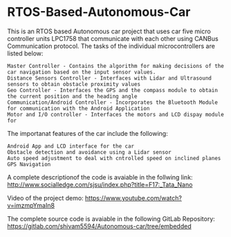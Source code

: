 # RTOS-Based-Autonomous-Car

This is an RTOS based Autonomous car project that uses car five micro controller units LPC1758 that communicate with each other using CANBus Communication protocol. 
The tasks of the individual microcontrollers are listed below:

	Master Controller - Contains the algorithm for making decisions of the car navigation based on the input sensor values.
	Distance Sensors Controller - Interfaces with Lidar and Ultrasound sensors to obtain obstacle proximity values
	Geo Controller - Interfaces the GPS and the compass module to obtain the current position and the heading angle 
	Communication/Android Controller - Incorporates the Bluetooth Module for communication with the Android Application
	Motor and I/O controller - Interfaces the motors and LCD dispay module for 

The importanat features of the car include the following:

	Android App and LCD interface for the car
	Obstacle detection and avoidance using a Lidar sensor
	Auto speed adjustment to deal with cntrolled speed on inclined planes
	GPS Navigation

A complete descriptionof the code is avaiable in the follwing link:
http://www.socialledge.com/sjsu/index.php?title=F17:_Tata_Nano

Video of the project demo:
https://www.youtube.com/watch?v=imzmpYmaIn8

The complete source code is avaiable in the following GitLab Repository:
https://gitlab.com/shivam5594/Autonomous-car/tree/embedded

